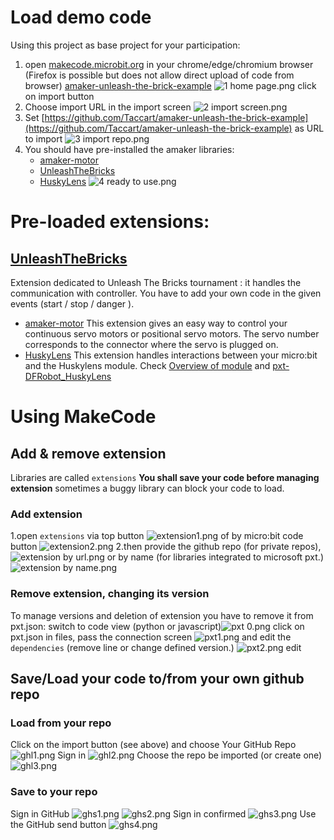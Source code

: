 
# Load demo code
Using this project as base project for your participation:
1. open [makecode.microbit.org](https://makecode.microbit.org/) in your chrome/edge/chromium browser (Firefox is possible but does not allow direct upload of code from browser)
   [amaker-unleash-the-brick-example](https://github.com/Taccart/amaker-unleash-the-brick-example)
   ![1 home page.png](images/1%20home%20page.png)
   click on import button
2. Choose import URL in the import screen ![2 import screen.png](images/2%20import%20screen.png)
3. Set [https://github.com/Taccart/amaker-unleash-the-brick-example](https://github.com/Taccart/amaker-unleash-the-brick-example) as URL to import
   ![3 import repo.png](images/3%20import%20repo.png)
4. You should have pre-installed the amaker libraries:
   * [amaker-motor](https://github.com/Taccart/amaker-motor)
   * [UnleashTheBricks](https://github.com/Taccart/amaker-unleash-the-bricks-lib)
   * [HuskyLens](https://github.com/DFRobot/pxt-DFRobot_HuskyLens)
   ![4 ready to use.png](images/4%20ready%20to%20use.png)

# Pre-loaded extensions:
## [UnleashTheBricks](https://github.com/Taccart/amaker-unleash-the-bricks-lib)
Extension dedicated to Unleash The Bricks tournament : it handles the communication with controller.
You have to add your own code in the given events (start / stop / danger ).
* [amaker-motor](https://github.com/Taccart/amaker-motor)
This extension gives an easy way to control your continuous servo motors or positional servo motors.
The servo number corresponds to the connector where the servo is plugged on.
* [HuskyLens](https://github.com/DFRobot/pxt-DFRobot_HuskyLens)
This extension handles interactions between your micro:bit and the Huskylens module.
Check [Overview of module](https://wiki.dfrobot.com/HUSKYLENS_V1.0_SKU_SEN0305_SEN0336)
and [pxt-DFRobot_HuskyLens](https://github.com/DFRobot/pxt-DFRobot_HuskyLens?tab=readme-ov-file)
# Using MakeCode
## Add & remove extension
Libraries are called `extensions`
**You shall save your code before managing extension**
sometimes a buggy library can block your code to load.
### Add extension
1.open `extensions` via top button
![extension1.png](images/extension1.png)
of by micro:bit code button
![extension2.png](images/extension2.png)
2.then provide the github repo (for private repos),
![extension by url.png](images/extension%20by%20url.png)
or by name (for libraries integrated to microsoft pxt.)
![extension by name.png](images/extension%20by%20name.png)
### Remove extension, changing its version
To manage versions and deletion of extension you have to remove it from pxt.json:
switch to code view (python or javascript)![pxt 0.png](images/pxt%200.png)
click on pxt.json in files, pass the connection screen ![pxt1.png](images/pxt1.png)
and edit the `dependencies` (remove line or change defined version.) ![pxt2.png](images/pxt2.png)
edit

## Save/Load your code to/from your own github repo
### Load from your repo
Click on the import button (see above) and choose Your GitHub Repo
![ghl1.png](images/ghl1.png)
Sign in
![ghl2.png](images/ghl2.png)
Choose the repo be imported (or create one)
![ghl3.png](images/ghl3.png)

### Save to your repo
Sign in GitHub
![ghs1.png](images/ghs1.png)
![ghs2.png](images/ghs2.png)
Sign in confirmed
![ghs3.png](images/ghs3.png)
Use the GitHub send button
![ghs4.png](images/ghs4.png)